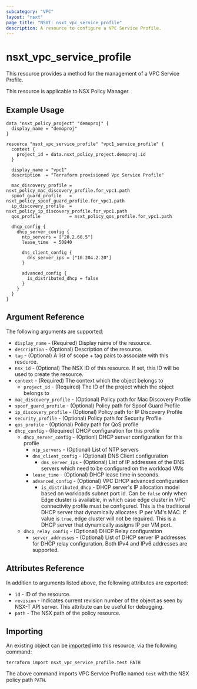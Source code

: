 ```yaml
---
subcategory: "VPC"
layout: "nsxt"
page_title: "NSXT: nsxt_vpc_service_profile"
description: A resource to configure a VPC Service Profile.
---
```


# nsxt_vpc_service_profile

This resource provides a method for the management of a VPC Service Profile.

This resource is applicable to NSX Policy Manager.

## Example Usage

```hcl
data "nsxt_policy_project" "demoproj" {
  display_name = "demoproj"
}

resource "nsxt_vpc_service_profile" "vpc1_service_profile" {
  context {
    project_id = data.nsxt_policy_project.demoproj.id
  }

  display_name = "vpc1"
  description  = "Terraform provisioned Vpc Service Profile"

  mac_discovery_profile = nsxt_policy_mac_discovery_profile.for_vpc1.path
  spoof_guard_profile   = nsxt_policy_spoof_guard_profile.for_vpc1.path
  ip_discovery_profile  = nsxt_policy_ip_discovery_profile.for_vpc1.path
  qos_profile           = nsxt_policy_qos_profile.for_vpc1.path

  dhcp_config {
    dhcp_server_config {
      ntp_servers = ["20.2.60.5"]
      lease_time  = 50840

      dns_client_config {
        dns_server_ips = ["10.204.2.20"]
      }

      advanced_config {
        is_distributed_dhcp = false
      }
    }
  }
}
```

## Argument Reference

The following arguments are supported:

* `display_name` - (Required) Display name of the resource.
* `description` - (Optional) Description of the resource.
* `tag` - (Optional) A list of scope + tag pairs to associate with this resource.
* `nsx_id` - (Optional) The NSX ID of this resource. If set, this ID will be used to create the resource.
* `context` - (Required) The context which the object belongs to
  * `project_id` - (Required) The ID of the project which the object belongs to
* `mac_discovery_profile` - (Optional) Policy path for Mac Discovery Profile
* `spoof_guard_profile` - (Optional) Policy path for Spoof Guard Profile
* `ip_discovery_profile` - (Optional) Policy path for IP Discovery Profile
* `security_profile` - (Optional) Policy path for Security Profile
* `qos_profile` - (Optional) Policy path for QoS profile
* `dhcp_config` - (Required) DHCP configuration for this profile
  * `dhcp_server_config` - (Optionl) DHCP server configuration for this profile
    * `ntp_servers` - (Optional) List of NTP servers
    * `dns_client_config` - (Optional) DNS Client configuration
      * `dns_server_ips` - (Optional) List of IP addresses of the DNS servers which need to be configured on the workload VMs
    * `lease_time` - (Optional) DHCP lease time in seconds.
    * `advanced_config` - (Optional) VPC DHCP advanced configuration
      * `is_distributed_dhcp` - DHCP server's IP allocation model based on workloads subnet port id. Can be `false` only when Edge cluster is available, in
        which case edge cluster in VPC connectivity profile must be configured. This is the traditional DHCP server that dynamically allocates IP per VM's MAC.
        If value is `true`, edge cluster will not be required. This is a DHCP server that dynamically assigns IP per VM port.
  * `dhcp_relay_config` - (Optional) DHCP Relay configuration
    * `server_addresses` - (Optional) List of DHCP server IP addresses for DHCP relay configuration. Both IPv4 and IPv6 addresses are supported.


## Attributes Reference

In addition to arguments listed above, the following attributes are exported:

* `id` - ID of the resource.
* `revision` - Indicates current revision number of the object as seen by NSX-T API server. This attribute can be useful for debugging.
* `path` - The NSX path of the policy resource.

## Importing

An existing object can be [imported][docs-import] into this resource, via the following command:

[docs-import]: https://www.terraform.io/cli/import

```
terraform import nsxt_vpc_service_profile.test PATH
```

The above command imports VPC Service Profile named `test` with the NSX policy path `PATH`.
